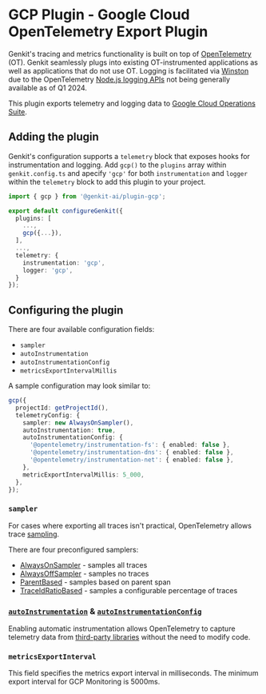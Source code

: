 # GCP Plugin - Google Cloud OpenTelemetry Export Plugin

Genkit's tracing and metrics functionality is built on top of [OpenTelemetry](https://opentelemetry.io/) (OT). Genkit seamlessly plugs into existing OT-instrumented applications as well as applications that do not use OT. Logging is facilitated via [Winston](https://github.com/winstonjs/winston) due to the OpenTelemetry [Node.js logging APIs](https://opentelemetry.io/docs/languages/js/getting-started/nodejs/) not being generally available as of Q1 2024.

This plugin exports telemetry and logging data to [Google Cloud Operations Suite](http://cloud/products/operations).

## Adding the plugin

Genkit's configuration supports a `telemetry` block that exposes hooks for instrumentation and logging. Add `gcp()` to the `plugins` array within `genkit.config.ts` and apecify `'gcp'` for both `instrumentation` and `logger` within the `telemetry` block to add this plugin to your project.

```typescript
import { gcp } from '@genkit-ai/plugin-gcp';

export default configureGenkit({
  plugins: [
    ...,
    gcp({...}),
  ],
  ...,
  telemetry: {
    instrumentation: 'gcp',
    logger: 'gcp',
  }
});

```

## Configuring the plugin

There are four available configuration fields:

- `sampler`
- `autoInstrumentation`
- `autoInstrumentationConfig`
- `metricsExportIntervalMillis`

A sample configuration may look similar to:

```typescript
gcp({
  projectId: getProjectId(),
  telemetryConfig: {
    sampler: new AlwaysOnSampler(),
    autoInstrumentation: true,
    autoInstrumentationConfig: {
      '@opentelemetry/instrumentation-fs': { enabled: false },
      '@opentelemetry/instrumentation-dns': { enabled: false },
      '@opentelemetry/instrumentation-net': { enabled: false },
    },
    metricExportIntervalMillis: 5_000,
  },
});
```

### `sampler`

For cases where exporting all traces isn't practical, OpenTelemetry allows trace [sampling](https://opentelemetry.io/docs/languages/java/instrumentation/#sampler).

There are four preconfigured samplers:

- [AlwaysOnSampler](https://github.com/open-telemetry/opentelemetry-java/blob/main/sdk/trace/src/main/java/io/opentelemetry/sdk/trace/samplers/AlwaysOnSampler.java) - samples all traces
- [AlwaysOffSampler](https://github.com/open-telemetry/opentelemetry-java/blob/main/sdk/trace/src/main/java/io/opentelemetry/sdk/trace/samplers/AlwaysOffSampler.java) - samples no traces
- [ParentBased](https://github.com/open-telemetry/opentelemetry-java/blob/main/sdk/trace/src/main/java/io/opentelemetry/sdk/trace/samplers/ParentBasedSampler.java) - samples based on parent span
- [TraceIdRatioBased](https://github.com/open-telemetry/opentelemetry-java/blob/main/sdk/trace/src/main/java/io/opentelemetry/sdk/trace/samplers/TraceIdRatioBasedSampler.java) - samples a configurable percentage of traces

### [`autoInstrumentation`](https://opentelemetry.io/docs/languages/js/automatic/) & [`autoInstrumentationConfig`](https://opentelemetry.io/docs/languages/js/automatic/configuration/)

Enabling automatic instrumentation allows OpenTelemetry to capture telemetry data from [third-party libraries](https://github.com/open-telemetry/opentelemetry-js-contrib/blob/main/metapackages/auto-instrumentations-node/src/utils.ts) without the need to modify code.

### `metricsExportInterval`

This field specifies the metrics export interval in milliseconds. The minimum export interval for GCP Monitoring is 5000ms.
